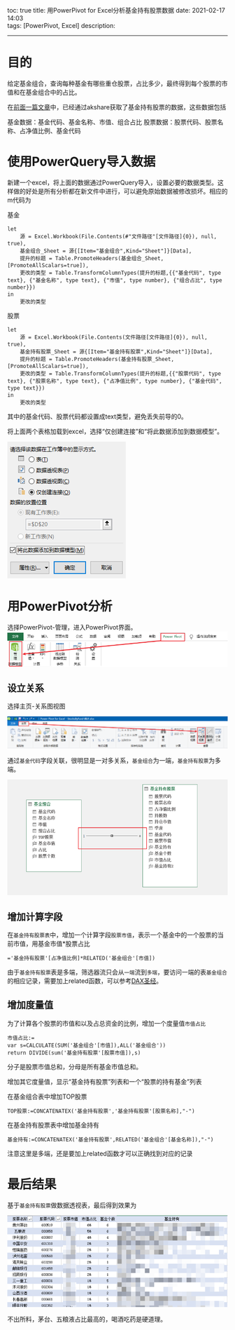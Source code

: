 toc: true
title: 用PowerPivot for Excel分析基金持有股票数据
date: 2021-02-17 14:03  
tags: [PowerPivot, Excel]
description:

---

# 目的

给定基金组合，查询每种基金有哪些重仓股票，占比多少，最终得到每个股票的市值和在基金组合中的占比。

在[前面一篇文章](http://lyallchan.github.io/2021/02/17/%E7%94%A8akshare%E8%8E%B7%E5%BE%97%E5%9F%BA%E9%87%91%E9%87%8D%E4%BB%93%E8%82%A1%E7%A5%A8%E6%95%B0%E6%8D%AE/)中，已经通过akshare获取了基金持有股票的数据，这些数据包括

基金数据：基金代码、基金名称、市值、组合占比
股票数据：股票代码、股票名称、占净值比例、基金代码

<!--more-->

# 使用PowerQuery导入数据

新建一个excel，将上面的数据通过PowerQuery导入，设置必要的数据类型。这样做的好处是所有分析都在新文件中进行，可以避免原始数据被修改损坏。相应的m代码为

基金
```
let
    源 = Excel.Workbook(File.Contents(#"文件路径"[文件路径]{0}), null, true),
    基金组合_Sheet = 源{[Item="基金组合",Kind="Sheet"]}[Data],
    提升的标题 = Table.PromoteHeaders(基金组合_Sheet, [PromoteAllScalars=true]),
    更改的类型 = Table.TransformColumnTypes(提升的标题,{{"基金代码", type text}, {"基金名称", type text}, {"市值", type number}, {"组合占比", type number}})
in
    更改的类型
```

股票
```
let
    源 = Excel.Workbook(File.Contents(文件路径[文件路径]{0}), null, true),
    基金持有股票_Sheet = 源{[Item="基金持有股票",Kind="Sheet"]}[Data],
    提升的标题 = Table.PromoteHeaders(基金持有股票_Sheet, [PromoteAllScalars=true]),
    更改的类型 = Table.TransformColumnTypes(提升的标题,{{"股票代码", type text}, {"股票名称", type text}, {"占净值比例", type number}, {"基金代码", type text}})
in
    更改的类型
```
其中的基金代码、股票代码都设置成text类型，避免丢失前导的0。

将上面两个表格加载到excel，选择“仅创建连接”和“将此数据添加到数据模型”。

![](./用PowerPivot%20for%20Excel分析基金持有股票数据/2021-02-17-14-33-04.png)

# 用PowerPivot分析

选择PowerPivot-管理，进入PowerPivot界面。
![](./用PowerPivot%20for%20Excel分析基金持有股票数据/2021-02-17-14-36-06.png)

## 设立关系

选择主页-关系图视图

![](./用PowerPivot%20for%20Excel分析基金持有股票数据/2021-02-17-14-38-02.png)

通过`基金代码`字段关联，很明显是一对多关系，`基金组合`为一端，`基金持有股票`为多端。

![](./用PowerPivot%20for%20Excel分析基金持有股票数据/2021-02-17-14-39-32.png)

## 增加计算字段

在`基金持有股票表`中，增加一个计算字段`股票市值`，表示一个基金中的一个股票的当前市值，用基金市值*股票占比

```
='基金持有股票'[占净值比例]*RELATED('基金组合'[市值])
```

由于`基金持有股票`表是多端，筛选器流只会从`一端`流到`多端`，要访问一端的表`基金组合`的相应记录，需要加上related函数，可以参考[DAX圣经](https://www.powerbigeek.com/understanding-relationship-in-powerbi/)。

## 增加度量值

为了计算各个股票的市值和以及占总资金的比例，增加一个度量值`市值占比`

```
市值占比:=
var s=CALCULATE(SUM('基金组合'[市值]),ALL('基金组合'))
return DIVIDE(sum('基金持有股票'[股票市值]),s)
```

分子是股票市值总和，分母是所有基金市值总和。

增加其它度量值，显示“基金持有股票”列表和一个“股票的持有基金”列表

在基金组合表中增加TOP股票

```
TOP股票:=CONCATENATEX('基金持有股票','基金持有股票'[股票名称],"-")
```

在基金持有股票表中增加基金持有
```
基金持有:=CONCATENATEX('基金持有股票',RELATED('基金组合'[基金名称]),"-")
```
注意这里是多端，还是要加上related函数才可以正确找到对应的记录

# 最后结果

基于`基金持有股票`做数据透视表，最后得到效果为

![](./用PowerPivot%20for%20Excel分析基金持有股票数据/2021-02-17-15-04-08.png)

不出所料，茅台、五粮液占比最高的，喝酒吃药是硬道理。




